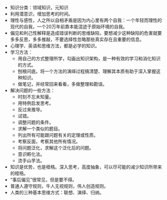 + 知识分类：领域知识，元知识
+ 利用潜意识，增加思考的时间。
+ 理性与感性，人之所以自相矛盾是因为内心里有两个自我：一个年轻而理性的现代的自我，一个20万年前靠本能混迹于原始环境的自我。
+ 偏见和利己性解释是造成错误判断的思维缺陷，要想减少这种缺陷的危害就要多多反思，多多推敲，不要选择性忽略那些真实存在且重要的信息。
+ 心理学、英语和思维方法，都是必学的知识。
+ 学习方法：
    + 用自己的方式整理所学，勾画出知识架构，是一种有效的学习和消化知识的方式。
    + 刨根问底。将一个方法的演绎过程搞清楚、理解其本质有助于深入掌握这种知识。
    + 做笔记，并经常回来看看，多做整理和勘误。
+ 解决问题的一些方法：
    + 时刻不忘未知量。
    + 用特例启发思考。
    + 反过来推导。
    + 试错。
    + 调整问题的条件。
    + 求解一个类似的题目。
    + 列出所有可能跟问题有关的定理或性质。
    + 考察反面，考察其他所有情况。
    + 将问题泛化，求解这个泛化后的问题。
    + 意识孵化法。
    + 烫手山芋法。
+ 知识是优势，也是桎梏。深入思考，高度抽象，可以尽可能的减少知识所带来的桎梏。
+ “事后偏见”很常见，但是要不得。
+ 普通人遵守规则，牛人无视规则，伟人创造规则。
+ 人类的三种基本思维方式：联想、演绎、归纳。
